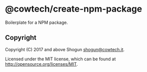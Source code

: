 # @cowtech/create-npm-package

Boilerplate for a NPM package.

## Copyright

Copyright (C) 2017 and above Shogun <shogun@cowtech.it>.

Licensed under the MIT license, which can be found at http://opensource.org/licenses/MIT.